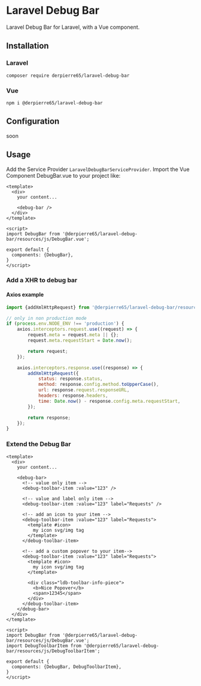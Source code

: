 # Laravel Debug Bar

Laravel Debug Bar for Laravel, with a Vue component.


## Installation


### Laravel
```
composer require derpierre65/laravel-debug-bar
```

### Vue

```
npm i @derpierre65/laravel-debug-bar
```

## Configuration

soon

## Usage

Add the Service Provider `LaravelDebugBarServiceProvider`.
Import the Vue Component DebugBar.vue to your project like:

```vue
<template>
  <div>
    your content...
    
    <debug-bar />
  </div>
</template>

<script>
import DebugBar from '@derpierre65/laravel-debug-bar/resources/js/DebugBar.vue';

export default {
  components: {DebugBar},
}
</script>
```

### Add a XHR to debug bar

#### Axios example

```js
import {addXmlHttpRequest} from '@derpierre65/laravel-debug-bar/resources/js/LaravelDebugBar';

// only in non production mode
if (process.env.NODE_ENV !== 'production') {
	axios.interceptors.request.use((request) => {
		request.meta = request.meta || {};
		request.meta.requestStart = Date.now();

		return request;
	});

	axios.interceptors.response.use((response) => {
		addXmlHttpRequest({
			status: response.status,
			method: response.config.method.toUpperCase(),
			url: response.request.responseURL,
			headers: response.headers,
			time: Date.now() - response.config.meta.requestStart,
		});

		return response;
	});
}
```

### Extend the Debug Bar

```vue
<template>
  <div>
    your content...
    
    <debug-bar>
      <!-- value only item -->
      <debug-toolbar-item :value="123" />

      <!-- value and label only item -->
      <debug-toolbar-item :value="123" label="Requests" />

      <!-- add an icon to your item -->
      <debug-toolbar-item :value="123" label="Requests">
        <template #icon>
          my icon svg/img tag
        </template>
      </debug-toolbar-item>

      <!-- add a custom popover to your item-->
      <debug-toolbar-item :value="123" label="Requests">
        <template #icon>
          my icon svg/img tag
        </template>

        <div class="ldb-toolbar-info-piece">
          <b>Nice Popover</b>
          <span>12345</span>
        </div>
      </debug-toolbar-item>
    </debug-bar>
  </div>
</template>

<script>
import DebugBar from '@derpierre65/laravel-debug-bar/resources/js/DebugBar.vue';
import DebugToolbarItem from '@derpierre65/laravel-debug-bar/resources/js/DebugToolbarItem';

export default {
  components: {DebugBar, DebugToolbarItem},
}
</script>
```